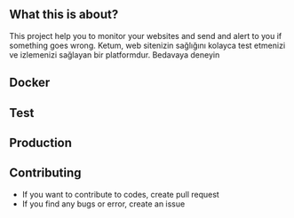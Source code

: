 ## What this is about?

This project help you to monitor your websites and send and alert to you if something goes wrong.
Ketum, web sitenizin sağlığını kolayca test etmenizi ve izlemenizi sağlayan bir platformdur. Bedavaya deneyin
## Docker

## Test

## Production

## Contributing

* If you want to contribute to codes, create pull request
* If you find any bugs or error, create an issue
